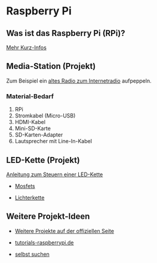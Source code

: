 # Raspberry Pi

## Was ist das Raspberry Pi (RPi)?
[Mehr Kurz-Infos](http://xcosx.de/raspberry-pi-30-e-pc-mit-vielen-einsatzmoeglichkeiten/)

##  Media-Station (Projekt)
Zum Beispiel ein [altes Radio zum Internetradio](http://hackaday.com/2015/05/03/tubenetradio-project-modernizes-1959-tube-radio/) aufpeppeln.

### Material-Bedarf

1. RPi
1. Stromkabel (Micro-USB)
1. HDMI-Kabel
1. Mini-SD-Karte
1. SD-Karten-Adapter
1. Lautsprecher mit Line-In-Kabel

## LED-Kette (Projekt)

[Anleitung zum Steuern einer LED-Kette](http://popoklopsi.github.io/RaspberryPi-LedStrip/#!/ )

* [Mosfets](http://www.ebay.de/sch/i.html?_from=R40&_trksid=p2050601.m570.l1313.TR0.TRC0.H0.Xirlz34n.TRS0&_nkw=irlz34n&_sacat=0)

* [Lichterkette](http://www.ebay.de/itm/5m-RGB-LED-STRIP-BAND-LEISTE-STRIPE-STREIFEN-LICHTKETTE-LICHT-LICHTER-5050-SMD-/321874918415?hash=item4af13d7c0f:g:Nu8AAOSwHjNWBBBt)

## Weitere Projekt-Ideen

* [Weitere Projekte auf der offiziellen Seite](https://www.raspberrypi.org/resources/make/)

* [tutorials-raspberrypi.de](http://tutorials-raspberrypi.de/)

* [selbst suchen](https://duckduckgo.com/?q=raspberry+projekte&kl=de-de&ia=web)

